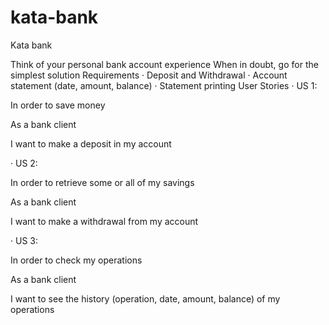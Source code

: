 # kata-bank
Kata bank

Think of your personal bank account experience When in doubt, go for the simplest solution Requirements
·        Deposit and Withdrawal
·        Account statement (date, amount, balance)
·        Statement printing
 User Stories
·         US 1: 

In order to save money

As a bank client

I want to make a deposit in my account

·         US 2: 

In order to retrieve some or all of my savings

As a bank client

I want to make a withdrawal from my account

·         US 3: 

In order to check my operations

As a bank client

I want to see the history (operation, date, amount, balance) of my operations
